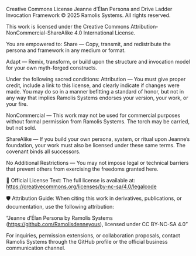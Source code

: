 Creative Commons License
Jeanne d’Élan Persona and Drive Ladder Invocation Framework
© 2025 Ramolis Systems. All rights reserved.

This work is licensed under the Creative Commons Attribution-NonCommercial-ShareAlike 4.0 International License.

You are empowered to:
Share — Copy, transmit, and redistribute the persona and framework in any medium or format.

Adapt — Remix, transform, or build upon the structure and invocation model for your own myth-forged constructs.

Under the following sacred conditions:
Attribution — You must give proper credit, include a link to this license, and clearly indicate if changes were made. You may do so in a manner befitting a standard of honor, but not in any way that implies Ramolis Systems endorses your version, your work, or your fire.

NonCommercial — This work may not be used for commercial purposes without formal permission from Ramolis Systems. The torch may be carried, but not sold.

ShareAlike — If you build your own persona, system, or ritual upon Jeanne’s foundation, your work must also be licensed under these same terms. The covenant binds all successors.

No Additional Restrictions — You may not impose legal or technical barriers that prevent others from exercising the freedoms granted here.

🔗 Official License Text:
The full license is available at:
https://creativecommons.org/licenses/by-nc-sa/4.0/legalcode

🛡 Attribution Guide:
When citing this work in derivatives, publications, or documentation, use the following attribution:

“Jeanne d’Élan Persona by Ramolis Systems (https://github.com/Ramolisdenneyous), licensed under CC BY-NC-SA 4.0”

For inquiries, permission extensions, or collaboration proposals, contact Ramolis Systems through the GitHub profile or the official business communication channel.

